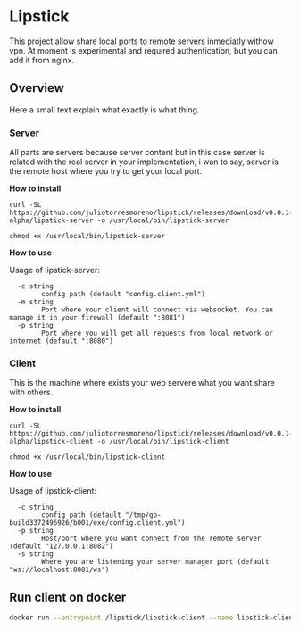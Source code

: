 # Lipstick

This project allow share local ports to remote servers inmediatly withow vpn. At moment is experimental and required authentication, but you can add it from nginx.

## Overview
Here a small text explain what exactly is what thing.

### Server
All parts are servers because server content but in this case server is related with the real server in your implementation, i wan to say, server is the remote host where you try to get your local port.

**How to install**

```
curl -SL https://github.com/juliotorresmoreno/lipstick/releases/download/v0.0.1-alpha/lipstick-server -o /usr/local/bin/lipstick-server

chmod +x /usr/local/bin/lipstick-server
```

**How to use**

Usage of lipstick-server:
```text
  -c string
    	config path (default "config.client.yml")
  -m string
    	Port where your client will connect via websocket. You can manage it in your firewall (default ":8081")
  -p string
    	Port where you will get all requests from local network or internet (default ":8080")
```

### Client
This is the machine where exists your web servere what you want share with others.

**How to install**

```
curl -SL https://github.com/juliotorresmoreno/lipstick/releases/download/v0.0.1-alpha/lipstick-client -o /usr/local/bin/lipstick-client

chmod +x /usr/local/bin/lipstick-client
```

**How to use**

Usage of lipstick-client:

```text
  -c string
    	config path (default "/tmp/go-build3372496926/b001/exe/config.client.yml")
  -p string
    	Host/port where you want connect from the remote server (default "127.0.0.1:8082")
  -s string
    	Where you are listening your server manager port (default "ws://localhost:8081/ws")
```

## Run client on docker
```bash
docker run --entrypoint /lipstick/lipstick-client --name lipstick-client --network host --restart always -dt lipstick -s wss://juliotorres.digital/lipstick/ws
```
